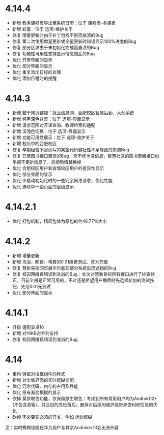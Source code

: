 # 4.14.4
- 新增 教务课程表导出至系统日历：位于 课程表-多课表 
- 新增 彩蛋：位于 选项-维护关于 
- 修复 增量更新时由于补丁包找不到而崩溃的Bug 
- 修复 第二次使用增量更新或全量更新时错误显示100%进度的Bug 
- 修复 部分区块由于未初始化完成而崩溃的Bug 
- 修复 功能性可用性支持显示信息错乱的Bug 
- 优化 开屏界面的显示 
- 优化 部分界面的显示 
- 优化 重复添加日程的处理 
- 优化 添加日程时的提醒

# 4.14.3
- 新增 若干网页链接：就业信息网、合肥校区智慧后勤、大创系统
- 新增 纯黑深色背景：位于 选项-界面显示
- 新增 请求范围对开课查询、教师检索的适配
- 新增 深浅色切换：位于 选项-界面显示
- 新增 功能可用性展示：位于 选项-维护关于
- 新增 校历中的合肥校区
- 修复 早期经验不足而写的某些代码健壮性不足导致的崩溃Bug
- 修复 已借图书接口错误的Bug：修不修也没信息，智慧社区的图书借阅接口似乎都不更新信息了，后期酌情替换掉
- 优化 合肥校区用户和宣城校区用户的差异性显示
- 优化 部分界面的显示
- 优化 冷启动初始化时的一些冗余网络请求，优化性能
- 优化 选项中一些页面的层级显示

# 4.14.2.1
- 优化 打包机制，精简包体为原包的约48.77%大小

# 4.14.2
- 新增 增量更新
- 新增 洗浴、网费、电费的0.01缴费测试、官方充值
- 修复 慧新易校网页展示时底部部分系统出现遮挡的Bug
- 修复 校园网缴费错误到洗浴的Bug：本次对慧新易校所有接口进行了排查修正，目前全部是正常可用的，不过还是希望用户缴费时先选择新加的测试按钮，先用0.01元测试
- 优化 部分界面的显示

# 4.14.1
- 升级 适配安卓16
- 新增 对16KB对齐的支持
- 修复 校园网缴费错误到洗浴的Bug

# 4.14
- 重构 弹窗对话框组件的样式
- 新增 对全局界面的实时模糊适配
- 优化 冗余代码、内存的占用及性能
- 优化 原有渐变模糊的显示
- 砍掉 莫奈取色功能，仅保留原生取色：考虑到所有常用用户均为Android12+(不包含游客)，并且旧的库已落后，删掉对后续的维护能带来便利和性能的优化
- 砍掉 不必要非必须的开关，例如 运动模糊

注：实时模糊功能在华为用户与其余Android<13会无法开启